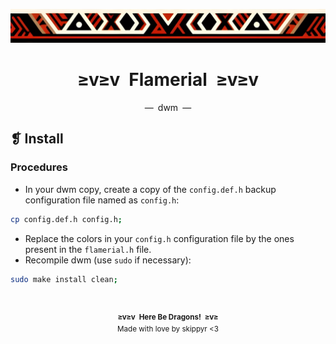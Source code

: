 <p align="center">
  <img alt="" src="../../assets/ornament.png" width=1020 />
</p>
<h1 align="center">≥v≥v&ensp;Flamerial&ensp;≥v≥v</h1>
<p align="center">—&ensp;dwm&ensp;—</p>

## ❡ Install

### Procedures

- In your dwm copy, create a copy of the `config.def.h` backup configuration file named as `config.h`:

```zsh
cp config.def.h config.h;
```

- Replace the colors in your `config.h` configuration file by the ones present in the `flamerial.h` file.
- Recompile dwm (use `sudo` if necessary):

```zsh
sudo make install clean;
```

&ensp;
<p align="center"><sup><strong>≥v≥v&ensp;Here Be Dragons!&ensp;≥v≥</strong><br />Made with love by skippyr <3</sup></p>
